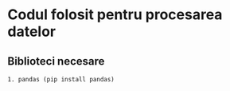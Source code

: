 # Codul folosit pentru procesarea datelor

## Biblioteci necesare
    1. pandas (pip install pandas)